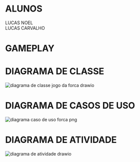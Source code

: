 # ALUNOS

LUCAS NOEL <BR>
LUCAS CARVALHO


# GAMEPLAY <BR>

# DIAGRAMA DE CLASSE 
![diagrama de classe jogo da forca drawio](https://github.com/lucasnoelgb/JogoDaForca/assets/129121307/8fe894d6-d794-47ad-a3b7-4b48ed348963) <BR>

# DIAGRAMA DE CASOS DE USO
![diagrama caso de uso forca png](https://github.com/lucasnoelgb/JogoDaForca/assets/129121307/76bc1cc9-95ac-41ff-ad21-c9f830e85e2f) <BR>

# DIAGRAMA DE ATIVIDADE
![diagrama de atividade drawio](https://github.com/lucasnoelgb/JogoDaForca/assets/129121307/489ee7f1-3263-486a-bc62-87f3707bca37)
